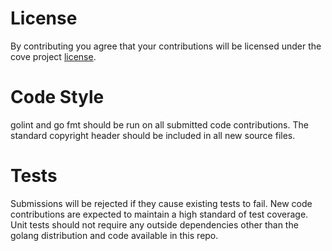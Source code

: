 # License
By contributing you agree that your contributions will be licensed under the cove project [license](LICENSE).

# Code Style

golint and go fmt should be run on all submitted code contributions.  The standard copyright header should be included in all new source files.

# Tests

Submissions will be rejected if they cause existing tests to fail.  New code contributions are expected to maintain a high standard of test coverage.  Unit tests should not require any outside dependencies other than the golang distribution and code available in this repo.
